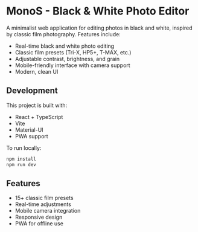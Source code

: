 # MonoS - Black & White Photo Editor

A minimalist web application for editing photos in black and white, inspired by classic film photography. Features include:

- Real-time black and white photo editing
- Classic film presets (Tri-X, HP5+, T-MAX, etc.)
- Adjustable contrast, brightness, and grain
- Mobile-friendly interface with camera support
- Modern, clean UI

## Development

This project is built with:
- React + TypeScript
- Vite
- Material-UI
- PWA support

To run locally:
```bash
npm install
npm run dev
```

## Features

- 15+ classic film presets
- Real-time adjustments
- Mobile camera integration
- Responsive design
- PWA for offline use 